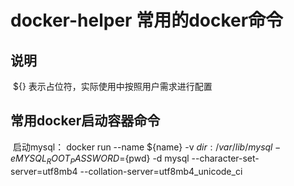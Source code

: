 # docker-helper 常用的docker命令

## 说明
  ${} 表示占位符，实际使用中按照用户需求进行配置

## 常用docker启动容器命令
  启动mysql： docker run --name ${name} -v ${dir}:/var/lib/mysql -e MYSQL_ROOT_PASSWORD=${pwd} -d mysql --character-set-server=utf8mb4 --collation-server=utf8mb4_unicode_ci
